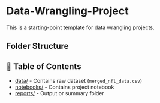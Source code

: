 # Data-Wrangling-Project

This is a starting-point template for data wrangling projects.

## Folder Structure

## 📌 Table of Contents

- [data/](./data) - Contains raw dataset (`merged_nfl_data.csv`)
- [notebooks/](./notebooks) - Contains project notebook
- [reports/](./reports) - Output or summary folder


